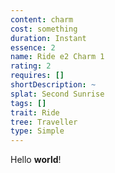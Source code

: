 ```yaml
---
content: charm
cost: something
duration: Instant
essence: 2
name: Ride e2 Charm 1
rating: 2
requires: []
shortDescription: ~
splat: Second Sunrise
tags: []
trait: Ride
tree: Traveller
type: Simple
---
```


Hello **world**!
